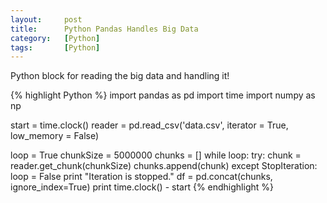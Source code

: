 ```yaml
---
layout:     post
title:      Python Pandas Handles Big Data
category:   [Python] 
tags:       [Python]
---
```


Python block for reading the big data and handling it!

{% highlight Python %}
import pandas as pd
import time
import numpy as np

start = time.clock()
reader = pd.read_csv('data.csv', iterator = True, low_memory = False)

loop = True
chunkSize = 5000000
chunks = []
while loop:
  try:
    chunk = reader.get_chunk(chunkSize)
    chunks.append(chunk)
  except StopIteration:
    loop = False
    print "Iteration is stopped."
df = pd.concat(chunks, ignore_index=True)
print time.clock() - start
{% endhighlight %}